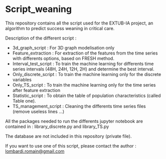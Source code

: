 # Script_weaning
This repository contains all the script used for the EXTUB-IA project, an algorithm to predict success weaning in critical care.

Description of the different script : 
- 3d_graph_script : For 3D graph modelisation only
- Feature_extraction : For extraction of the features from the time series with differents options, based on FRESH method.
- Interval_test_script : To train the machine learning for differents time series intervals (48H, 24H, 12H, 2H) and determine the best interval.
- Only_discrete_script : To train the machine learning only for the discrete variables
- Only_TS_script : To train the machine learning only for the time series after feature extraction
- Statistic_script : To obtain the table of population characteristics (called Table one).
- TS_management_script : Cleaning the differents time series files (remove useless lines ...)

All the packages needed to run the differents jupyter notebook are contained in : library_discrete.py and library_TS.py

The database are not included in this repository (private file). 

If you want to use one of this script, please contact the author : lombardi.romain@gmail.com

